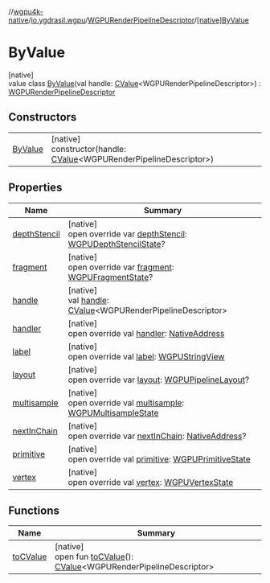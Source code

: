 //[wgpu4k-native](../../../../index.md)/[io.ygdrasil.wgpu](../../index.md)/[WGPURenderPipelineDescriptor](../index.md)/[[native]ByValue](index.md)

# ByValue

[native]\
value class [ByValue](index.md)(val handle: [CValue](https://kotlinlang.org/api/core/kotlin-stdlib/kotlinx.cinterop/-c-value/index.html)&lt;WGPURenderPipelineDescriptor&gt;) : [WGPURenderPipelineDescriptor](../index.md)

## Constructors

| | |
|---|---|
| [ByValue](-by-value.md) | [native]<br>constructor(handle: [CValue](https://kotlinlang.org/api/core/kotlin-stdlib/kotlinx.cinterop/-c-value/index.html)&lt;WGPURenderPipelineDescriptor&gt;) |

## Properties

| Name | Summary |
|---|---|
| [depthStencil](depth-stencil.md) | [native]<br>open override var [depthStencil](depth-stencil.md): [WGPUDepthStencilState](../../-w-g-p-u-depth-stencil-state/index.md)? |
| [fragment](fragment.md) | [native]<br>open override var [fragment](fragment.md): [WGPUFragmentState](../../-w-g-p-u-fragment-state/index.md)? |
| [handle](handle.md) | [native]<br>val [handle](handle.md): [CValue](https://kotlinlang.org/api/core/kotlin-stdlib/kotlinx.cinterop/-c-value/index.html)&lt;WGPURenderPipelineDescriptor&gt; |
| [handler](handler.md) | [native]<br>open override val [handler](handler.md): [NativeAddress](../../../ffi/-native-address/index.md) |
| [label](label.md) | [native]<br>open override val [label](label.md): [WGPUStringView](../../-w-g-p-u-string-view/index.md) |
| [layout](layout.md) | [native]<br>open override var [layout](layout.md): [WGPUPipelineLayout](../../-w-g-p-u-pipeline-layout/index.md)? |
| [multisample](multisample.md) | [native]<br>open override val [multisample](multisample.md): [WGPUMultisampleState](../../-w-g-p-u-multisample-state/index.md) |
| [nextInChain](next-in-chain.md) | [native]<br>open override var [nextInChain](next-in-chain.md): [NativeAddress](../../../ffi/-native-address/index.md)? |
| [primitive](primitive.md) | [native]<br>open override val [primitive](primitive.md): [WGPUPrimitiveState](../../-w-g-p-u-primitive-state/index.md) |
| [vertex](vertex.md) | [native]<br>open override val [vertex](vertex.md): [WGPUVertexState](../../-w-g-p-u-vertex-state/index.md) |

## Functions

| Name | Summary |
|---|---|
| [toCValue](../[native]to-c-value.md) | [native]<br>open fun [toCValue](../[native]to-c-value.md)(): [CValue](https://kotlinlang.org/api/core/kotlin-stdlib/kotlinx.cinterop/-c-value/index.html)&lt;WGPURenderPipelineDescriptor&gt; |